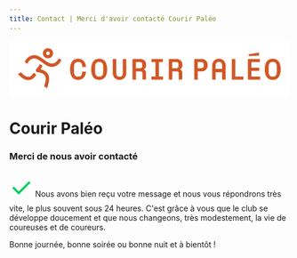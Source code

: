 ```yaml
---
title: Contact | Merci d'avoir contacté Courir Paléo
---
```

![Courir Paleo](/assets/images/Logo-Courir-Paleo-long-blanc-1200px.png)
# Courir Paléo

### Merci de nous avoir contacté

<font size="300%" color="#06CF60">&check;</font>
Nous avons bien reçu votre message et nous vous répondrons très vite, le plus souvent sous 24&nbsp;heures. C'est grâce à vous que le club se développe doucement et que nous changeons, très modestement, la vie de coureuses et de coureurs.

Bonne journée, bonne soirée ou bonne nuit et à bientôt&nbsp;!